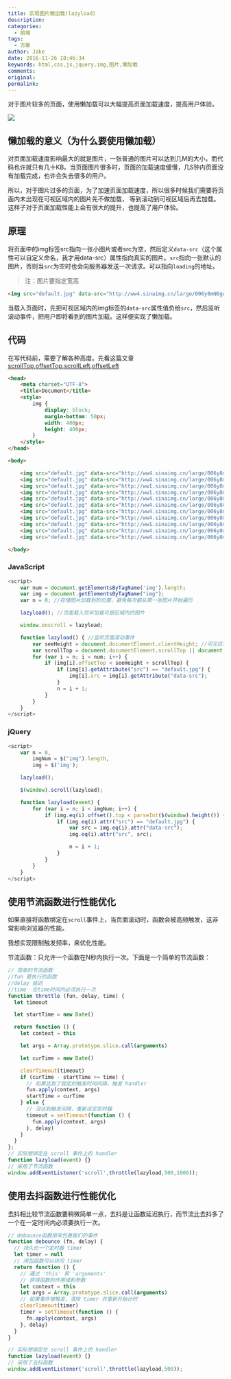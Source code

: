 ```yaml
---
title: 实现图片懒加载(lazyload)
description:
categories:
  - 前端
tags:
  - 方案
author: Jake
date: 2016-11-26 18:46:34
keywords: html,css,js,jquery,img,图片,懒加载
comments:
original:
permalink:
---
```


对于图片较多的页面，使用懒加载可以大幅提高页面加载速度，提高用户体验。

![](//blogimg.jakeyu.top/20170321149008892238857.jpg)

<!--more-->

## 懒加载的意义（为什么要使用懒加载）

对页面加载速度影响最大的就是图片，一张普通的图片可以达到几M的大小，而代码也许就只有几十KB。当页面图片很多时，页面的加载速度缓慢，几S钟内页面没有加载完成，也许会失去很多的用户。

所以，对于图片过多的页面，为了加速页面加载速度，所以很多时候我们需要将页面内未出现在可视区域内的图片先不做加载， 等到滚动到可视区域后再去加载。这样子对于页面加载性能上会有很大的提升，也提高了用户体验。

## 原理

将页面中的img标签src指向一张小图片或者src为空，然后定义`data-src`（这个属性可以自定义命名，我才用data-src）属性指向真实的图片。`src`指向一张默认的图片，否则当`src`为空时也会向服务器发送一次请求。可以指向`loading`的地址。

> 注：图片要指定宽高

```html
<img src="default.jpg" data-src="http://ww4.sinaimg.cn/large/006y8mN6gw1fa5obmqrmvj305k05k3yh.jpg" />
```

当载入页面时，先把可视区域内的img标签的`data-src`属性值负给`src`，然后监听滚动事件，把用户即将看到的图片加载。这样便实现了懒加载。

## 代码

在写代码前，需要了解各种高度。先看这篇文章[scrollTop,offsetTop,scrollLeft,offsetLeft](http://i.jakeyu.top/2016/09/04/scrollTop-offsetTop-scrollLeft-offsetLeft/)

```html
<head>
    <meta charset="UTF-8">
    <title>Document</title>
    <style>
        img {
            display: block;
            margin-bottom: 50px;
            width: 400px;
            height: 400px;
        }
    </style>
</head>

<body>

    <img src="default.jpg" data-src="http://ww4.sinaimg.cn/large/006y8mN6gw1fa5obmqrmvj305k05k3yh.jpg" alt="">
    <img src="default.jpg" data-src="http://ww4.sinaimg.cn/large/006y8mN6gw1fa5obmqrmvj305k05k3yh.jpg" alt="">
    <img src="default.jpg" data-src="http://ww1.sinaimg.cn/large/006y8mN6gw1fa7kaed2hpj30sg0l9q54.jpg" alt="">
    <img src="default.jpg" data-src="http://ww1.sinaimg.cn/large/006y8mN6gw1fa7kaed2hpj30sg0l9q54.jpg" alt="">
    <img src="default.jpg" data-src="http://ww4.sinaimg.cn/large/006y8mN6gw1fa5obmqrmvj305k05k3yh.jpg" alt="">
    <img src="default.jpg" data-src="http://ww4.sinaimg.cn/large/006y8mN6gw1fa5obmqrmvj305k05k3yh.jpg" alt="">
    <img src="default.jpg" data-src="http://ww4.sinaimg.cn/large/006y8mN6gw1fa5obmqrmvj305k05k3yh.jpg" alt="">
    <img src="default.jpg" data-src="http://ww4.sinaimg.cn/large/006y8mN6gw1fa5obmqrmvj305k05k3yh.jpg" alt="">
    <img src="default.jpg" data-src="http://ww1.sinaimg.cn/large/006y8mN6gw1fa7kaed2hpj30sg0l9q54.jpg" alt="">
    <img src="default.jpg" data-src="http://ww4.sinaimg.cn/large/006y8mN6gw1fa5obmqrmvj305k05k3yh.jpg" alt="">
    <img src="default.jpg" data-src="http://ww4.sinaimg.cn/large/006y8mN6gw1fa5obmqrmvj305k05k3yh.jpg" alt="">

</body>
```

### JavaScript

```js
<script>
    var num = document.getElementsByTagName('img').length;
    var img = document.getElementsByTagName("img");
    var n = 0; //存储图片加载到的位置，避免每次都从第一张图片开始遍历

    lazyload(); //页面载入完毕加载可是区域内的图片

    window.onscroll = lazyload;

    function lazyload() { //监听页面滚动事件
        var seeHeight = document.documentElement.clientHeight; //可见区域高度
        var scrollTop = document.documentElement.scrollTop || document.body.scrollTop; //滚动条距离顶部高度
        for (var i = n; i < num; i++) {
            if (img[i].offsetTop < seeHeight + scrollTop) {
                if (img[i].getAttribute("src") == "default.jpg") {
                    img[i].src = img[i].getAttribute("data-src");
                }
                n = i + 1;
            }
        }
    }
</script>
```

### jQuery

```js
<script>
    var n = 0,
        imgNum = $("img").length,
        img = $('img');

    lazyload();

    $(window).scroll(lazyload);

    function lazyload(event) {
        for (var i = n; i < imgNum; i++) {
            if (img.eq(i).offset().top < parseInt($(window).height()) + parseInt($(window).scrollTop())) {
                if (img.eq(i).attr("src") == "default.jpg") {
                    var src = img.eq(i).attr("data-src");
                    img.eq(i).attr("src", src);

                    n = i + 1;
                }
            }
        }
    }
</script>
```

## 使用节流函数进行性能优化

如果直接将函数绑定在`scroll`事件上，当页面滚动时，函数会被高频触发，这非常影响浏览器的性能。

我想实现限制触发频率，来优化性能。

节流函数：只允许一个函数在N秒内执行一次。下面是一个简单的节流函数：

```js
// 简单的节流函数
//fun 要执行的函数
//delay 延迟
//time  在time时间内必须执行一次
function throttle (fun, delay, time) {
  let timeout

  let startTime = new Date()

  return function () {
    let context = this

    let args = Array.prototype.slice.call(arguments)

    let curTime = new Date()

    clearTimeout(timeout)
    if (curTime - startTime >= time) {
      // 如果达到了规定的触发时间间隔，触发 handler
      fun.apply(context, args)
      startTime = curTime
    } else {
      // 没达到触发间隔，重新设定定时器
      timeout = setTimeout(function () {
        fun.apply(context, args)
      }, delay)
    }
  }
};
// 实际想绑定在 scroll 事件上的 handler
function lazyload(event) {}
// 采用了节流函数
window.addEventListener('scroll',throttle(lazyload,500,1000));
```

## 使用去抖函数进行性能优化

去抖相比较节流函数要稍微简单一点，去抖是让函数延迟执行，而节流比去抖多了一个在一定时间内必须要执行一次。

```js
// debounce函数用来包裹我们的事件
function debounce (fn, delay) {
  // 持久化一个定时器 timer
  let timer = null
  // 闭包函数可以访问 timer
  return function () {
    // 通过 'this' 和 'arguments'
    // 获得函数的作用域和参数
    let context = this
    let args = Array.prototype.slice.call(arguments)
    // 如果事件被触发，清除 timer 并重新开始计时
    clearTimeout(timer)
    timer = setTimeout(function () {
      fn.apply(context, args)
    }, delay)
  }
}

// 实际想绑定在 scroll 事件上的 handler
function lazyload(event) {}
// 采用了去抖函数
window.addEventListener('scroll',throttle(lazyload,500));
```
